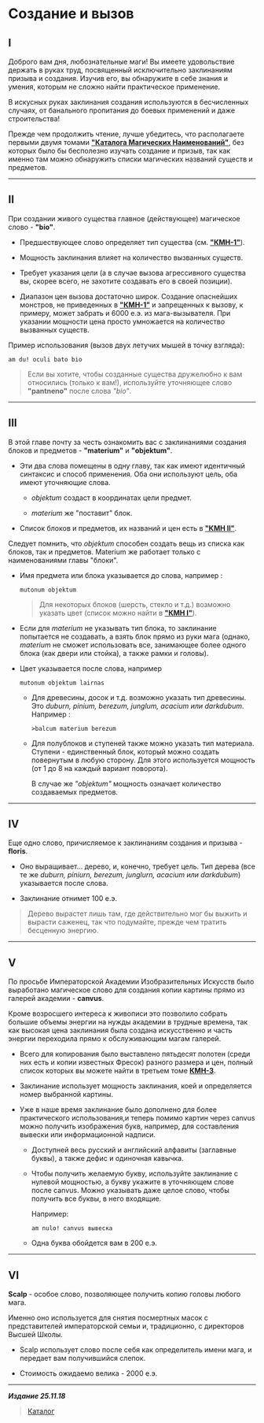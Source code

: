 # Создание и вызов #

## I ##

Доброго вам дня, любознательные маги! Вы имеете удовольствие держать в руках труд, посвященный исключительно заклинаниям призыва и создания. Изучив его, вы обнаружите в себе знания и умения, которым не сложно найти практическое применение.

В искусных руках заклинания создания используются в бесчисленных случаях, от банального пропитания до боевых применений и даже строительства!

Прежде чем продолжить чтение, лучше убедитесь, что располагаете первыми двумя томами [**"Каталога Магических Наименований"**](../КМН/КМН.md), без которых было бы бесполезно изучать создание и призыв, так как именно там можно обнаружить списки магических названий существ и предметов.

***

## II ##

При создании живого существа главное (действующее) магическое слово - **"bio"**.

* Предшествующее слово определяет тип существа (см. [**"КМН-1"**](../КМН/КМН-1/КМН-1.md)).

* Мощность заклинания влияет на количество вызванных существ.

* Требует указания цели (а в случае вызова агрессивного существа вы, скорее всего, не захотите создавать его в своей позиции).

* Диапазон цен вызова достаточно широк. Создание опаснейших монстров, не приведенных в [**"КМН-1"**](../КМН/КМН-1/КМН-1.md) и запрещенных к вызову, к примеру, может забрать и 6000 е.э. из мага-вызывателя. При указании мощности цена просто умножается на количество вызванных существ.

Пример использования (вызов двух летучих мышей в точку взгляда):

```cadabra
am du! oculi bato bio
```

>Если вы хотите, чтобы созданные существа дружелюбно к вам относились (только к вам!), используйте уточняющее слово **"pantneno"** после слова *"bio"*.

***

## III ##

В этой главе почту за честь ознакомить вас с заклинаниями создания блоков и предметов - **"materium"** и **"objektum"**.

* Эти два слова помещены в одну главу, так как имеют идентичный синтаксис и способ применения. Оба они используют цель, оба имеют уточняющие слова.

  * *objektum* создаст в координатах цели предмет.

  * *materium* же "поставит" блок.

* Список блоков и предметов, их названий и цен есть в [**"КМН II"**](../КМН/КМН-2/КМН-2.md).

Следует помнить, что *objektum* способен создать вещь из списка как блоков, так и предметов. Materium же работает только с наименованиями главы "блоки".

* Имя предмета или блока указывается до слова, например :

  ```cadabra
  mutonum objektum
  ```

  >Для некоторых блоков (шерсть, стекло и т.д.) возможно указать цвет (список можно найти в [**"КМН I"**](../КМН/КМН-1/КМН-1.md)).

* Если для *materium* не указывать тип блока, то заклинание попытается не создавать, а взять блок прямо из руки мага (однако, *materium* не сможет использовать все, занимающее более одного блока (как двери или стойка), а также рамки и головы).

* Цвет указывается после слова, например

  ```cadabra
  mutonum objektum lairnas
  ```

  * Для древесины, досок и т.д. возможно указать тип древесины. Это *duburn, pinium, berezum, junglum, acacium или darkdubum*. Например :
  
    ```cadabra
    >balcum materium berezum
    ```

  * Для полублоков и ступеней также можно указать тип материала. Ступени - единственный блок, который можно создать повернутым в любую сторону. Для этого используется мощность (от 1 до 8 на каждый вариант поворота).
  
    В случае же *"objektum"* мощность означает количество создаваемых предметов.

***

## IV ##

Еще одно слово, причисляемое к заклинаниям создания и призыва - **floris**.

* Оно выращивает... дерево, и, конечно, требует цель. Тип дерева (все те же *duburn, piniurn, berezum, junglurn, acacium или darkdubum*) указывается после слова.

* Заклинание отнимет 100 е.э.

>Дерево вырастет лишь там, где действительно мог бы выжить и вырасти саженец, так что подумайте, прежде чем тратить бесценную энергию.

***

## V ##

По просьбе Императорской Академии Изобразительных Искусств было выработано магическое слово для создания копии картины прямо из галерей академии - **canvus**.

Кроме возросшего интереса к живописи это позволило собрать большие объемы энергии на нужды академии в трудные времена, так как высокая цена заклинания была создана искусственно и часть энергии переходила прямо к обслуживающим магам галерей.

* Всего для копирования было выставлено пятьдесят полотен (среди них есть и копии известных Фресок) разного размера и цен, полный список которых вы можете найти в третьем томе [**КМН-3**](../КМН/КМН-3/КМН-3.md).

* Заклинание использует мощность заклинания, коей и определяется номер выбранной картины.

* Уже в наше время заклинание было дополнено для более практического использования,и теперь помимо картин через canvus можно получить изображения букв, например, для составления вывески или информационной надписи.

  * Доступней весь русский и английский алфавиты (заглавные буквы), а также дефис и одиночная кавычка.
  
  * Чтобы получить желаемую букву, используйте заклинание с нулевой мощностью, а букву укажите в уточняющем слове после canvus. Можно указывать даже целое слово, чтобы получить все буквы, в него входящие.
  
    Например:

    ```cadabra
    аm nulo! canvus вывеска
    ```

  * Одна буква обойдется вам в 200 е.э.

***

## VI ##

**Scalp** - особое слово, позволяющее получить копию головы любого мага.

Именно оно используется для снятия посмертных масок с представителей императорской семьи и, традиционно, с директоров Высшей Школы.

* Scalp использует слово после себя как определитель имени мага, и передает вам получившийся слепок.

* Стоимость ожидаемо велика - 2000 е.э.

***

***Издание 25.11.18***

>[Каталог](../navigation.md)
